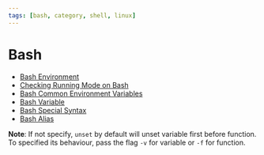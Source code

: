 ```yaml
---
tags: [bash, category, shell, linux]
---
```


# Bash

- [Bash Environment](202410241038.md)
- [Checking Running Mode on Bash](202410241109.md)
- [Bash Common Environment Variables](202410241124.md)
- [Bash Variable](202410241136.md)
- [Bash Special Syntax](202410090816.md)
- [Bash Alias](202410090821.md)

**Note**: If not specify, `unset` by default will unset variable first before
function. To specified its behaviour, pass the flag `-v` for variable or `-f`
for function.
